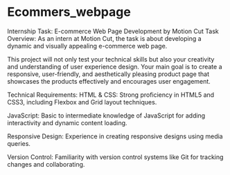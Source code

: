 # Ecommers_webpage
Internship Task: E-commerce Web Page Development by Motion Cut Task Overview: As an intern at Motion Cut, the task is about  developing a dynamic and visually appealing e-commerce web page.

This project will not only test your technical skills but also your creativity and understanding of user experience design. Your main goal is to create a responsive, user-friendly, and aesthetically pleasing product page that showcases the products effectively and encourages user engagement.

Technical Requirements:
HTML & CSS: Strong proficiency in HTML5 and CSS3, including Flexbox and Grid layout techniques.

JavaScript: Basic to intermediate knowledge of JavaScript for adding interactivity and dynamic content loading.

Responsive Design: Experience in creating responsive designs using media queries.

Version Control: Familiarity with version control systems like Git for tracking changes and collaborating.
